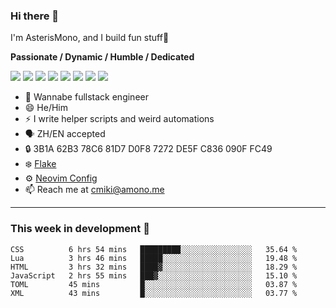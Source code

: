 ### Hi there 👋

I'm AsterisMono, and I build fun stuff🤣

**Passionate / Dynamic / Humble / Dedicated**

![](https://img.shields.io/badge/NeoVim-%2357A143.svg?&style=for-the-badge&logo=neovim&logoColor=white)
![](https://img.shields.io/badge/TypeScript-007ACC?style=for-the-badge&logo=typescript&logoColor=white)
![](https://img.shields.io/badge/React-20232A?style=for-the-badge&logo=react&logoColor=61DAFB)
![](https://img.shields.io/badge/Node.js-339933?style=for-the-badge&logo=nodedotjs&logoColor=white)
![](https://img.shields.io/badge/Python-FFD43B?style=for-the-badge&logo=python&logoColor=blue)
![](https://img.shields.io/badge/Fedora-294172?style=for-the-badge&logo=fedora&logoColor=white)
![](https://img.shields.io/badge/NixOS-5277C3?style=for-the-badge&logo=nixos&logoColor=white)
![](https://img.shields.io/badge/matrix-000000?style=for-the-badge&logo=Matrix&logoColor=white)

- 🌱 Wannabe fullstack engineer
- 😄 He/Him
- ⚡ I write helper scripts and weird automations
- 🗣️ ZH/EN accepted
- 🔒 3B1A 62B3 78C6 81D7 D0F8 7272 DE5F C836 090F FC49
- ❄️ [Flake](https://github.com/AsterisMono/flake)
- ⚙️ [Neovim Config](https://github.com/AsterisMono/nvim-config)
- 📫 Reach me at cmiki@amono.me

------

### This week in development 🚀

<!--START_SECTION:waka-->

```text
CSS          6 hrs 54 mins   █████████░░░░░░░░░░░░░░░░   35.64 %
Lua          3 hrs 46 mins   █████░░░░░░░░░░░░░░░░░░░░   19.48 %
HTML         3 hrs 32 mins   ████▓░░░░░░░░░░░░░░░░░░░░   18.29 %
JavaScript   2 hrs 55 mins   ███▓░░░░░░░░░░░░░░░░░░░░░   15.10 %
TOML         45 mins         █░░░░░░░░░░░░░░░░░░░░░░░░   03.87 %
XML          43 mins         █░░░░░░░░░░░░░░░░░░░░░░░░   03.77 %
```

<!--END_SECTION:waka-->
